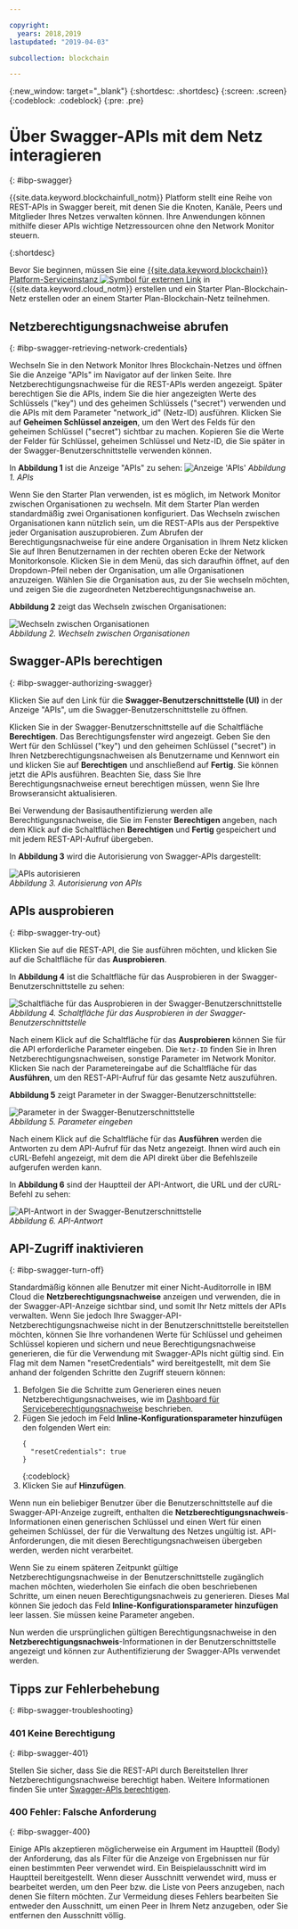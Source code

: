```yaml
---

copyright:
  years: 2018,2019
lastupdated: "2019-04-03"

subcollection: blockchain

---
```


{:new_window: target="_blank"}
{:shortdesc: .shortdesc}
{:screen: .screen}
{:codeblock: .codeblock}
{:pre: .pre}

# Über Swagger-APIs mit dem Netz interagieren
{: #ibp-swagger}

{{site.data.keyword.blockchainfull_notm}} Platform stellt eine Reihe von REST-APIs in Swagger bereit, mit denen Sie die Knoten, Kanäle, Peers und Mitglieder Ihres Netzes verwalten können. Ihre Anwendungen können mithilfe dieser APIs wichtige Netzressourcen ohne den Network Monitor steuern.

{:shortdesc}

Bevor Sie beginnen, müssen Sie eine [{{site.data.keyword.blockchain}} Platform-Serviceinstanz ![Symbol für externen Link](../images/external_link.svg "Symbol für externen Link")](https://cloud.ibm.com/catalog/services/ibm-blockchain-5-prod) in {{site.data.keyword.cloud_notm}} erstellen und ein Starter Plan-Blockchain-Netz erstellen oder an einem Starter Plan-<!--or Enterprise Plan -->Blockchain-Netz teilnehmen.


## Netzberechtigungsnachweise abrufen
{: #ibp-swagger-retrieving-network-credentials}

Wechseln Sie in den Network Monitor Ihres Blockchain-Netzes und öffnen Sie die Anzeige "APIs" im Navigator auf der linken Seite. Ihre Netzberechtigungsnachweise für die REST-APIs werden angezeigt. Später berechtigen Sie die APIs, indem Sie die hier angezeigten Werte des Schlüssels ("key") und des geheimen Schlüssels ("secret") verwenden und die APIs mit dem Parameter "network_id" (Netz-ID) ausführen. Klicken Sie auf **Geheimen Schlüssel anzeigen**, um den Wert des Felds für den geheimen Schlüssel ("secret") sichtbar zu machen. Kopieren Sie die Werte der Felder für Schlüssel, geheimen Schlüssel und Netz-ID, die Sie später in der Swagger-Benutzerschnittstelle verwenden können.

In **Abbildung 1** ist die Anzeige "APIs" zu sehen:
![Anzeige 'APIs'](../images/API_screen_starter.png "Anzeige 'APIs'")
*Abbildung 1. APIs*

Wenn Sie den Starter Plan verwenden, ist es möglich, im Network Monitor zwischen Organisationen zu wechseln. Mit dem Starter Plan werden standardmäßig zwei Organisationen konfiguriert. Das Wechseln zwischen Organisationen kann nützlich sein, um die REST-APIs aus der Perspektive jeder Organisation auszuprobieren. Zum Abrufen der Berechtigungsnachweise für eine andere Organisation in Ihrem Netz klicken Sie auf Ihren Benutzernamen in der rechten oberen Ecke der Network Monitorkonsole. Klicken Sie in dem Menü, das sich daraufhin öffnet, auf den Dropdown-Pfeil neben der Organisation, um alle Organisationen anzuzeigen. Wählen Sie die Organisation aus, zu der Sie wechseln möchten, und zeigen Sie die zugeordneten Netzberechtigungsnachweise an.

**Abbildung 2** zeigt das Wechseln zwischen Organisationen:

![Wechseln zwischen Organisationen](../images/switch_orgs_starter.gif "Wechseln zwischen Organisationen")  
*Abbildung 2. Wechseln zwischen Organisationen*


## Swagger-APIs berechtigen
{: #ibp-swagger-authorizing-swagger}

Klicken Sie auf den Link für die **Swagger-Benutzerschnittstelle (UI)** in der Anzeige "APIs", um die Swagger-Benutzerschnittstelle zu öffnen.  

Klicken Sie in der Swagger-Benutzerschnittstelle auf die Schaltfläche **Berechtigen**. Das Berechtigungsfenster wird angezeigt. Geben Sie den Wert für den Schlüssel ("key") und den geheimen Schlüssel ("secret") in Ihren Netzberechtigungsnachweisen als Benutzername und Kennwort ein und klicken Sie auf **Berechtigen** und anschließend auf **Fertig**. Sie können jetzt die APIs ausführen. Beachten Sie, dass Sie Ihre Berechtigungsnachweise erneut berechtigen müssen, wenn Sie Ihre Browseransicht aktualisieren.

Bei Verwendung der Basisauthentifizierung werden alle Berechtigungsnachweise, die Sie im Fenster **Berechtigen** angeben, nach dem Klick auf die Schaltflächen **Berechtigen** und **Fertig** gespeichert und mit jedem REST-API-Aufruf übergeben.

In **Abbildung 3** wird die Autorisierung von Swagger-APIs dargestellt:

![APIs autorisieren](../images/swaggerUIAuthorize.gif "APIs autorisieren")  
*Abbildung 3. Autorisierung von APIs*


## APIs ausprobieren
{: #ibp-swagger-try-out}

Klicken Sie auf die REST-API, die Sie ausführen möchten, und klicken Sie auf die Schaltfläche für das **Ausprobieren**.

In **Abbildung 4** ist die Schaltfläche für das Ausprobieren in der Swagger-Benutzerschnittstelle zu sehen:

![Schaltfläche für das Ausprobieren in der Swagger-Benutzerschnittstelle](../images/swaggerUITryItOut.png "Schaltfläche für das Ausprobieren in der Swagger-Benutzerschnittstelle")  
*Abbildung 4. Schaltfläche für das Ausprobieren in der Swagger-Benutzerschnittstelle*

Nach einem Klick auf die Schaltfläche für das **Ausprobieren** können Sie für die API erforderliche Parameter eingeben. Die `Netz-ID` finden Sie in Ihren Netzberechtigungsnachweisen, sonstige Parameter im Network Monitor. Klicken Sie nach der Parametereingabe auf die Schaltfläche für das **Ausführen**, um den REST-API-Aufruf für das gesamte Netz auszuführen.

**Abbildung 5** zeigt Parameter in der Swagger-Benutzerschnittstelle:

![Parameter in der Swagger-Benutzerschnittstelle](../images/swaggerUIParams.png "Parameter in der Swagger-Benutzerschnittstelle")  
*Abbildung 5. Parameter eingeben*  

Nach einem Klick auf die Schaltfläche für das **Ausführen** werden die Antworten zu dem API-Aufruf für das Netz angezeigt. Ihnen wird auch ein cURL-Befehl angezeigt, mit dem die API direkt über die Befehlszeile aufgerufen werden kann.

In **Abbildung 6** sind der Hauptteil der API-Antwort, die URL und der cURL-Befehl zu sehen:

![API-Antwort in der Swagger-Benutzerschnittstelle](../images/swaggerUICurlResponse.png "API-Antwort in der Swagger-Benutzerschnittstelle")  
*Abbildung 6. API-Antwort*    

## API-Zugriff inaktivieren
{: #ibp-swagger-turn-off}

Standardmäßig können alle Benutzer mit einer Nicht-Auditorrolle in IBM Cloud die **Netzberechtigungsnachweise** anzeigen und verwenden, die in der Swagger-API-Anzeige sichtbar sind, und somit Ihr Netz mittels der APIs verwalten. Wenn Sie jedoch Ihre Swagger-API-Netzberechtigungsnachweise nicht in der Benutzerschnittstelle bereitstellen möchten, können Sie Ihre vorhandenen Werte für Schlüssel und geheimen Schlüssel kopieren und sichern und neue Berechtigungsnachweise generieren, die für die Verwendung mit Swagger-APIs nicht gültig sind. Ein Flag mit dem Namen "resetCredentials" wird bereitgestellt, mit dem Sie anhand der folgenden Schritte den Zugriff steuern können:

1. Befolgen Sie die Schritte zum Generieren eines neuen Netzberechtigungsnachweises, wie im [Dashboard für Serviceberechtigungsnachweise](/docs/services/blockchain/howto/create_join_network_with_apis.html#swagger-network-retrieve-id-token) beschrieben.
2. Fügen Sie jedoch im Feld **Inline-Konfigurationsparameter hinzufügen** den folgenden Wert ein:
   ```
   {
     "resetCredentials": true
   }
   ```
   {:codeblock}
3. Klicken Sie auf **Hinzufügen**.

Wenn nun ein beliebiger Benutzer über die Benutzerschnittstelle auf die Swagger-API-Anzeige zugreift, enthalten die **Netzberechtigungsnachweis**-Informationen einen generischen Schlüssel und einen Wert für einen geheimen Schlüssel, der für die Verwaltung des Netzes ungültig ist. API-Anforderungen, die mit diesen Berechtigungsnachweisen übergeben werden, werden nicht verarbeitet.  

Wenn Sie zu einem späteren Zeitpunkt gültige Netzberechtigungsnachweise in der Benutzerschnittstelle zugänglich machen möchten, wiederholen Sie einfach die oben beschriebenen Schritte, um einen neuen Berechtigungsnachweis zu generieren. Dieses Mal können Sie jedoch das Feld **Inline-Konfigurationsparameter hinzufügen** leer lassen. Sie müssen keine Parameter angeben.

Nun werden die ursprünglichen gültigen Berechtigungsnachweise in den **Netzberechtigungsnachweis**-Informationen in der Benutzerschnittstelle angezeigt und können zur Authentifizierung der Swagger-APIs verwendet werden.

## Tipps zur Fehlerbehebung
{: #ibp-swagger-troubleshooting}

### 401 Keine Berechtigung  
{: #ibp-swagger-401}

  Stellen Sie sicher, dass Sie die REST-API durch Bereitstellen Ihrer Netzberechtigungsnachweise berechtigt haben. Weitere Informationen finden Sie unter [Swagger-APIs berechtigen](/docs/services/blockchain/howto/swagger_apis.html#ibp-swagger-authorizing-swagger).

### 400 Fehler: Falsche Anforderung
{: #ibp-swagger-400}

  Einige APIs akzeptieren möglicherweise ein Argument im Hauptteil (Body) der Anforderung, das als Filter für die Anzeige von Ergebnissen nur für einen bestimmten Peer verwendet wird. Ein Beispielausschnitt wird im Hauptteil bereitgestellt. Wenn dieser Ausschnitt verwendet wird, muss er bearbeitet werden, um den Peer bzw. die Liste von Peers anzugeben, nach denen Sie filtern möchten. Zur Vermeidung dieses Fehlers bearbeiten Sie entweder den Ausschnitt, um einen Peer in Ihrem Netz anzugeben, oder Sie entfernen den Ausschnitt völlig.
